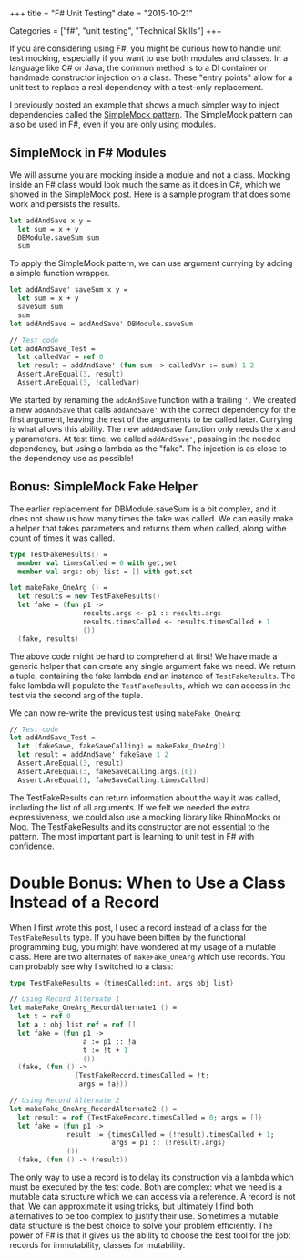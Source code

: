 +++
title = "F# Unit Testing"
date = "2015-10-21"

Categories = ["f#", "unit testing", "Technical Skills"]
+++

If you are considering using F#, you might be curious how to handle unit test
mocking, especially if you want to use both modules and classes. In a language
like C# or Java, the common method is to a DI container or handmade constructor
injection on a class. These "entry points" allow for a unit test to replace a
real dependency with a test-only replacement.

I previously posted an example that shows a much simpler way to inject
dependencies called the [SimpleMock pattern](http://deliberate-software.com/simplemock-unit-test-mocking/). The SimpleMock pattern can also be
used in F#, even if you are only using modules.

## SimpleMock in F# Modules

We will assume you are mocking inside a module and not a class. Mocking inside
an F# class would look much the same as it does in C#, which we showed in the
SimpleMock post. Here is a sample program that does some work and persists the
results.

``` fsharp
let addAndSave x y =
  let sum = x + y
  DBModule.saveSum sum
  sum
``` 

To apply the SimpleMock pattern, we can use argument currying by adding a simple
function wrapper.

``` fsharp
let addAndSave' saveSum x y = 
  let sum = x + y
  saveSum sum
  sum
let addAndSave = addAndSave' DBModule.saveSum

// Test code
let addAndSave_Test =
  let calledVar = ref 0
  let result = addAndSave' (fun sum -> calledVar := sum) 1 2
  Assert.AreEqual(3, result)
  Assert.AreEqual(3, !calledVar)
``` 

We started by renaming the ```addAndSave``` function with a trailing ```'```. We
created a new ```addAndSave``` that calls ```addAndSave'``` with the correct
dependency for the first argument, leaving the rest of the arguments to be
called later. Currying is what allows this ability. The new ```addAndSave```
function only needs the ```x``` and ```y``` parameters. At test time, we called ```addAndSave'```, passing in the needed dependency, but using a lambda as the
"fake". The injection is as close to the dependency use as possible!

## Bonus: SimpleMock Fake Helper

The earlier replacement for DBModule.saveSum is a bit complex, and it does not
show us how many times the fake was called. We can easily make a helper that
takes parameters and returns them when called, along withe count of times it was
called.

``` fsharp
type TestFakeResults() =
  member val timesCalled = 0 with get,set
  member val args: obj list = [] with get,set

let makeFake_OneArg () =
  let results = new TestFakeResults()
  let fake = (fun p1 ->
                  results.args <- p1 :: results.args
                  results.timesCalled <- results.timesCalled + 1
                  ())
  (fake, results)
```

The above code might be hard to comprehend at first! We have made a generic
helper that can create any single argument fake we need. We return a tuple,
containing the fake lambda and an instance of ```TestFakeResults```. The fake
lambda will populate the ```TestFakeResults```, which we can access in the test
via the second arg of the tuple.

We can now re-write the previous test using ```makeFake_OneArg```:

``` fsharp
// Test code
let addAndSave_Test =
  let (fakeSave, fakeSaveCalling) = makeFake_OneArg()
  let result = addAndSave' fakeSave 1 2
  Assert.AreEqual(3, result)
  Assert.AreEqual(3, fakeSaveCalling.args.[0])
  Assert.AreEqual(1, fakeSaveCalling.timesCalled)
``` 

The TestFakeResults can return information about the way it was called,
including the list of all arguments. If we felt we needed the extra
expressiveness, we could also use a mocking library like RhinoMocks or Moq. The
TestFakeResults and its constructor are not essential to the pattern. The most
important part is learning to unit test in F# with confidence.

# Double Bonus: When to Use a Class Instead of a Record

When I first wrote this post, I used a record instead of a class for the ```TestFakeResults``` type. If you have been bitten by the functional programming bug,
you might have wondered at my usage of a mutable class. Here are two alternates
of ```makeFake_OneArg``` which use records. You can probably see why I switched to a class:

``` fsharp
type TestFakeResults = {timesCalled:int, args obj list}

// Using Record Alternate 1
let makeFake_OneArg_RecordAlternate1 () = 
  let t = ref 0
  let a : obj list ref = ref []
  let fake = (fun p1 ->
                  a := p1 :: !a
                  t := !t + 1
                  ())
  (fake, (fun () ->
                {TestFakeRecord.timesCalled = !t;
                 args = !a}))

// Using Record Alternate 2
let makeFake_OneArg_RecordAlternate2 () = 
  let result = ref {TestFakeRecord.timesCalled = 0; args = []}
  let fake = (fun p1 ->
              result := {timesCalled = (!result).timesCalled + 1;
                         args = p1 :: (!result).args}
              ())
  (fake, (fun () -> !result))
```

The only way to use a record is to delay its construction via a lambda which
must be executed by the test code. Both are complex: what we need is a mutable
data structure which we can access via a reference. A record is not that. We can
approximate it using tricks, but ultimately I find both alternatives to be too
complex to justify their use. Sometimes a mutable data structure is the best
choice to solve your problem efficiently. The power of F# is that it gives us
the ability to choose the best tool for the job: records for immutability,
classes for mutability.
